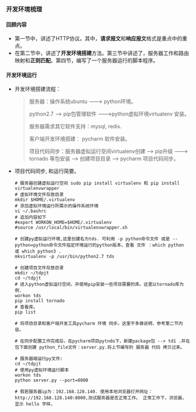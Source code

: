 ### 开发环境梳理

#### 回顾内容

* 第一节中，讲述了HTTP协议。其中，**请求报文**和**响应报文**格式是重点中的重点。 
* 在第二节中，讲述了**开发环境搭建**方法。第三节中讲述了，服务器工作和路由映射和**正则匹配**。第四节，编写了一个服务器运行的脚本程序。

#### 开发环境运行

* 开发环境搭建流程：

  > 服务器：操作系统ubuntu  ---> python环境。
  >
  > python2.7 --> pip包管理软件  --->python虚拟环境virtualenv 安装。
  >
  > 服务器需求其它软件支持：mysql, redis.
  >
  > 客户端开发环境搭建： pycharm 软件安装。
  >
  > 项目代码同步：服务器虚拟运行空间virtualenv创建 --> pip升级 ---> tornado 等包安装 --> 创建项目目录 --> pycharm 项目代码同步。    

* 项目代码同步, 和运行简要。

  ```shell
  # 服务器创建虚拟运行空间 sudo pip install virtualenv 和 pip install virtualenvwrapper
  # 虚拟环境文件存放目录
  mkdir $HOME/.virtualenv
  # 添加虚拟环境运行所需示的操作系统环境
  vi ~/.bashrc  
  # 追加内容如下
  #export WORKON_HOME=$HOME/.virtualenv
  #source /usr/local/bin/virtualenvwrapper.sh

  # 创建py虚拟运行环境,这里创建名为tds. 可利用 -p python命令文件 或是 --python=python命令文件指定环境运行的python版本。查看 文件 ：which python 或 which python3 .
  mkvirtualenv -p /usr/bin/python2.7 tds

  # 创建项目文件存放目录
  mkdir ~/tdpjt
  cd ~/tdpjt
  # 进入python虚拟运行空间，并使用pip安装一些项目需要的库。这里以tornado库为例.
  workon tds
  pip install tornado
  # 查看库。
  pip list 

  # 将项目目录和客户端开发工具pycharm 环境 同步。这里不多做说明，参考第二节内容。

  # 在同步配置工作完成后，在pycharm项目pytndo下，新建package包 --> td1 .并在包下面创建 python_file文件：server.py.将上节编写的 服务器 代码 拷贝过来。

  # 服务器端运行py文件:
  cd ~/tdpjt
  # 使用py虚拟环境运行脚本
  workon tds
  python server.py --port=8000

  # 假若服务器ip为：192.168.128.140. 使用本地浏览器打开网址：http://192.168.128.140:8000,测试服务器是否正常工作。 正常工作下，浏览器，显示 hello 字样。
  ```

  ​